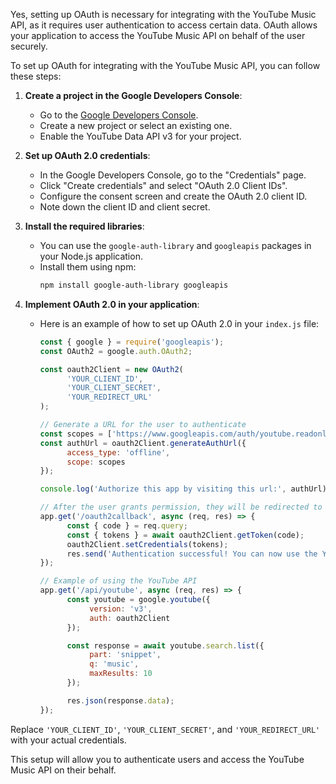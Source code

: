 Yes, setting up OAuth is necessary for integrating with the YouTube Music API, as it requires user authentication to access certain data. OAuth allows your application to access the YouTube Music API on behalf of the user securely.

To set up OAuth for integrating with the YouTube Music API, you can follow these steps:

1. **Create a project in the Google Developers Console**:
    - Go to the [Google Developers Console](https://console.developers.google.com/).
    - Create a new project or select an existing one.
    - Enable the YouTube Data API v3 for your project.

2. **Set up OAuth 2.0 credentials**:
    - In the Google Developers Console, go to the "Credentials" page.
    - Click "Create credentials" and select "OAuth 2.0 Client IDs".
    - Configure the consent screen and create the OAuth 2.0 client ID.
    - Note down the client ID and client secret.

3. **Install the required libraries**:
    - You can use the `google-auth-library` and `googleapis` packages in your Node.js application.
    - Install them using npm:
      ```bash
      npm install google-auth-library googleapis
      ```

4. **Implement OAuth 2.0 in your application**:
    - Here is an example of how to set up OAuth 2.0 in your `index.js` file:
      ```javascript
      const { google } = require('googleapis');
      const OAuth2 = google.auth.OAuth2;

      const oauth2Client = new OAuth2(
            'YOUR_CLIENT_ID',
            'YOUR_CLIENT_SECRET',
            'YOUR_REDIRECT_URL'
      );

      // Generate a URL for the user to authenticate
      const scopes = ['https://www.googleapis.com/auth/youtube.readonly'];
      const authUrl = oauth2Client.generateAuthUrl({
            access_type: 'offline',
            scope: scopes
      });

      console.log('Authorize this app by visiting this url:', authUrl);

      // After the user grants permission, they will be redirected to your redirect URL with a code
      app.get('/oauth2callback', async (req, res) => {
            const { code } = req.query;
            const { tokens } = await oauth2Client.getToken(code);
            oauth2Client.setCredentials(tokens);
            res.send('Authentication successful! You can now use the YouTube API.');
      });

      // Example of using the YouTube API
      app.get('/api/youtube', async (req, res) => {
            const youtube = google.youtube({
                 version: 'v3',
                 auth: oauth2Client
            });

            const response = await youtube.search.list({
                 part: 'snippet',
                 q: 'music',
                 maxResults: 10
            });

            res.json(response.data);
      });
      ```

Replace `'YOUR_CLIENT_ID'`, `'YOUR_CLIENT_SECRET'`, and `'YOUR_REDIRECT_URL'` with your actual credentials.

This setup will allow you to authenticate users and access the YouTube Music API on their behalf.
